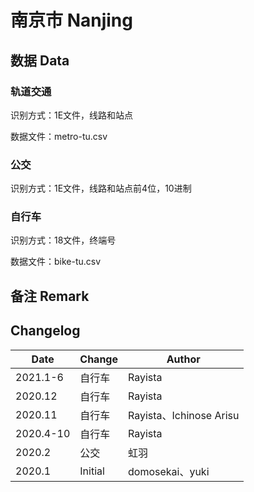 # 南京市 Nanjing

## 数据 Data

### 轨道交通

识别方式：1E文件，线路和站点

数据文件：metro-tu.csv

### 公交

识别方式：1E文件，线路和站点前4位，10进制

### 自行车

识别方式：18文件，终端号

数据文件：bike-tu.csv

## 备注 Remark

## Changelog

Date | Change | Author
-----|--------|-------
2021.1-6 | 自行车 | Rayista
2020.12 | 自行车 | Rayista
2020.11 | 自行车 | Rayista、Ichinose Arisu
2020.4-10 | 自行车 | Rayista
2020.2 | 公交 | 虹羽
2020.1 | Initial | domosekai、yuki
